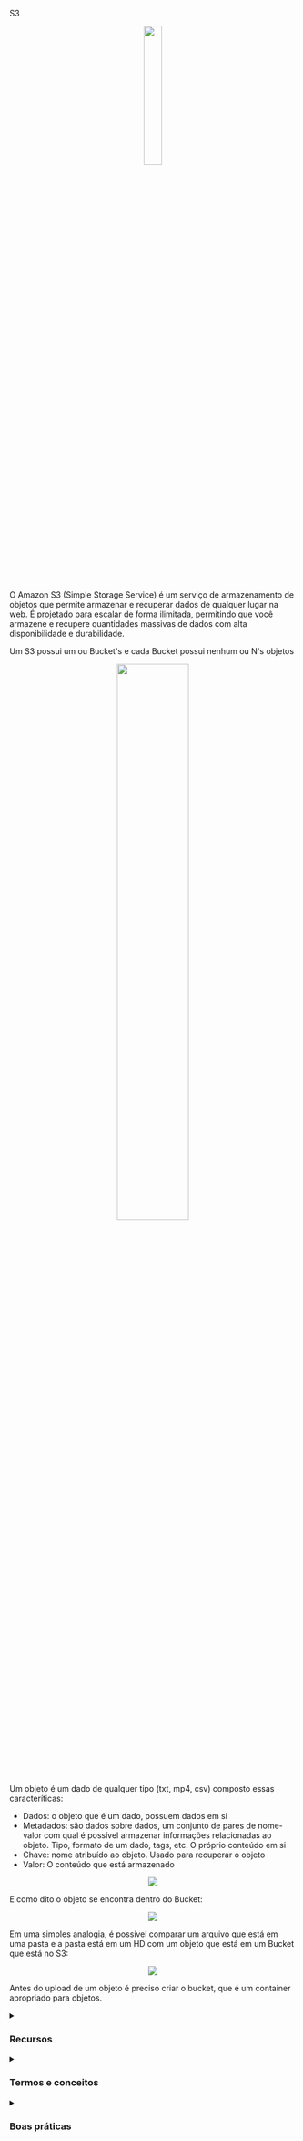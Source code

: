 S3

<div align="center">
  <img src="https://upload.wikimedia.org/wikipedia/commons/thumb/b/bc/Amazon-S3-Logo.svg/1200px-Amazon-S3-Logo.svg.png" width="25%">
</div>

O Amazon S3 (Simple Storage Service) é um serviço de armazenamento de objetos que permite armazenar e recuperar dados de qualquer lugar na web. É projetado para escalar de forma ilimitada, permitindo que você armazene e recupere quantidades massivas de dados com alta disponibilidade e durabilidade.

Um S3 possui um ou Bucket's e cada Bucket possui nenhum ou N's objetos 

<div align="center">
<img src="https://blog.itkonekt.com/wp-content/uploads/2018/08/aws-s3-768x975.png" width="50%" />
</div>

Um objeto é um dado de qualquer tipo (txt, mp4, csv) composto essas caracteríticas: 

- Dados: o objeto que é um dado, possuem dados em si
- Metadados: são dados sobre dados, um conjunto de pares de nome-valor com qual é possível armazenar informações relacionadas ao objeto. Tipo, formato de um dado, tags, etc. O próprio conteúdo em si
- Chave: nome atribuído ao objeto. Usado para recuperar o objeto
- Valor: O conteúdo que está armazenado
  

<div align="center">
<img src="https://thumbs2.imgbox.com/f3/c0/K7PkXUH2_t.png" />
</div>

E como dito o objeto se encontra dentro do Bucket:

<div align="center">
<img src="https://thumbs2.imgbox.com/d7/d9/YEaHY0iZ_t.png" />
</div>

Em uma simples analogia, é possível comparar um arquivo que está em uma pasta e a pasta está em um HD com um objeto que está em um Bucket que está no S3: 

<div align="center">
<img src="https://thumbs2.imgbox.com/8c/0d/zMHDxK2E_t.png" />
</div>

Antes do upload de um objeto é preciso criar o bucket, que é um container apropriado para objetos.


<details><summary> <h3>Recursos</h3></summary>
<ul>
    <li><b>Casos de uso:</b> É utilizado com Data lakes, arquivamento de dados, hospedagem de sites estáticos, etc.</li>
    <li><b>Escalabilidade:</b> O S3 pode armazenar praticamente uma quantidade ilimitada de objetos, e pode ser configurado para armazenar até 5 TB por objeto.</li>
    <li><b>Durabilidade:</b> O S3 é projetado para garantir que os objetos sejam duráveis, com uma taxa de durabilidade de 99,999999999%.</li>
    <li><b>Disponibilidade:</b> O S3 é altamente disponível, com uma SLA de 99,9%.</li>
    <li><b>Gerenciamento de acesso:</b> O S3 permite o gerenciamento de acesso a objetos por meio de políticas de acesso, listas de controle de acesso (ACLs) e autenticação baseada em identidade.</li>
    <li><b>Integração com outros serviços AWS:</b> O S3 pode ser facilmente integrado com outros serviços AWS, como EC2, Glacier e EBS.</li>
</ul> 
</details>
<details><summary> <h3>Termos e conceitos</h3></summary>
<ul>
<li><b>Buckets:</b> Contêineres para objetos do S3. Todos os objetos são armazenados em um bucket. Antes de um upload de objetos, é necessário criar um bucket.</li>
<li><b>Objetos:</b> Os dados armazenados no S3 são chamados de objetos. Cada objeto é composto por dados e metadados (informações sobre o objeto).</li>
<li><b>Chave:</b> A chave de um objeto é um identificador exclusivo para esse objeto no bucket.</li>
<li><b>Versões:</b> O S3 armazena todas as versões dos objetos que foram alterados, permitindo que você recupere versões anteriores se necessário.</li>
<li><b>Lifecycle:</b> O S3 fornece uma maneira de gerenciar o ciclo de vida dos objetos, permitindo que você configure regras para arquivar ou excluir automaticamente objetos com base em seu tempo de vida.</li>
<li><b>Classes de Armazenamento:</b> O S3 oferece várias classes de armazenamento para objetos, cada uma com diferentes características de durabilidade, disponibilidade e custo. Algumas perguntas que podem ser feitas. Com que frequência os dados serão recuperados? Os dados precisam estar muito ou pouco disponíveis? Dependendo da resposta uma classe pode atender:
      <ul>
        <li><b>S3 Standard: é projetado para dados acessado com frequência, armazena dados em um minimo de três Zonas de Disponibilidade. Boa escolha para diversos casos de uso, como um site. É mais caro, pois essa categoria espera que os dados sejam acessados com muita frequência.</b> </li>
        <li><b>S3 Standard-Infrequent Access(S3 Standard-IA): </b> é semelhante ao S3 Standard, armazena dados em um minimo de três Zonas de Disponibilidade. Ideal para dados acessados com pouca frequência. Taxa por GB de armazenamento e recuperação mais baixo.</li>
        <li><b>S3 One Zone-Infrequent Access(S3 One Zone-IA):</b>  tem um preço de armazenamento menor do que o S3 Standard - IA. Armazena dados em uma única Zona de Disponibilidade. Utilizado quando se deseja economizar custos com armazenamento e você pode reproduzir faacilmente seus dados em caso de falha na Zona de Disponibilidade.</li>
        <li><b>S3 Intelligent-Tiering:</b> ideal para dados com padrões de acesso desconhecido ou em alteração. Gerencia automaticamente o ciclo de vida dos objetos armazenados otimizando custos. Requer uma pequena taxa mensal de monitoramento e automação por objeto:
        <div align="center">
        <img src="https://thumbs2.imgbox.com/bc/9e/4Mh0pWoK_t.png"/>
        </div>
        </li> 
        <li><b>S3 Glacier Instant Retrieval:</b> Ideal para dados de longa duração, raramente acessados mas que exigem recuperação rápida (milissegundos). Oferece acesso tão rápido quanto Standard e Standard-IA. Ideal para dados acessados uma vez por trimestre.</li>
         <li><b>S3 Glacier Flexible Retrieval: para dados que não requerem acesso imediato. Ideal para acessos de uso de backups não urgentes, recuperação de desastres. Usuário pode escolher qual velocidade de recuperação. Ideal para dados acessados 1 ou 2 vezes por ano.</b> </li>
         <li><b>S3 Glacier Deep Archive:</b> suporte a retenção e preservação digital de longo prazo para dados que podem ser acessados 1 ou 2 vezes por ano. Ideal para empresas que precisam manter dados por conformidades legais por 7 a 10 anos. Recuperação de dados em até 12 horas.</li>
      </ul>
</li>
</ul>
</details>


<details><summary> <h3>Boas práticas</h3></summary>

Algumas boas práticas para o uso do S3 incluem:
  
<ul>
  <li>Configurar políticas de controle de acesso apropriadas para limitar o acesso aos objetos armazenados</li>
  <li>Usar as opções de criptografia do S3 para proteger dados confidenciais</li>
  <li>Configurar ciclos de vida para objetos antigos e não utilizados, a fim de reduzir custos</li>
  <li>Usar as opções de versionamento e controle de acesso para rastrear e gerenciar alterações em objetos armazenados</li>
  <li>Monitorar o uso do S3 e definir alertas para anomalias ou problemas de segurança</li>
</ul>
</details>
